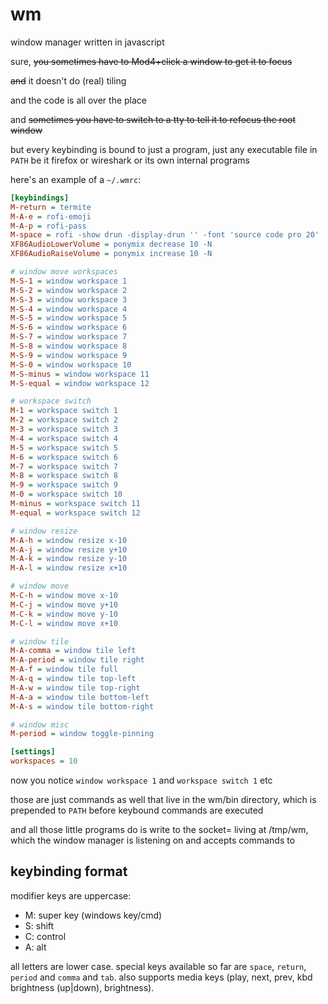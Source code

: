 # wm
window manager written in javascript

sure, ~~you sometimes have to Mod4+click a window to get it to focus~~

~~and~~ it doesn't do (real) tiling

and the code is all over the place

and ~~sometimes you have to switch to a tty to tell it to
refocus the root window~~

but every keybinding is bound to just a program, just any
executable file in `PATH` be it firefox or wireshark or
its own internal programs

here's an example of a `~/.wmrc`:

```ini
[keybindings]
M-return = termite
M-A-e = rofi-emoji
M-A-p = rofi-pass
M-space = rofi -show drun -display-drun '' -font 'source code pro 20'	-separator-style 'none'
XF86AudioLowerVolume = ponymix decrease 10 -N
XF86AudioRaiseVolume = ponymix increase 10 -N

# window move workspaces
M-S-1 = window workspace 1
M-S-2 = window workspace 2
M-S-3 = window workspace 3
M-S-4 = window workspace 4
M-S-5 = window workspace 5
M-S-6 = window workspace 6
M-S-7 = window workspace 7
M-S-8 = window workspace 8
M-S-9 = window workspace 9
M-S-0 = window workspace 10
M-S-minus = window workspace 11
M-S-equal = window workspace 12

# workspace switch
M-1 = workspace switch 1
M-2 = workspace switch 2
M-3 = workspace switch 3
M-4 = workspace switch 4
M-5 = workspace switch 5
M-6 = workspace switch 6
M-7 = workspace switch 7
M-8 = workspace switch 8
M-9 = workspace switch 9
M-0 = workspace switch 10
M-minus = workspace switch 11
M-equal = workspace switch 12

# window resize
M-A-h = window resize x-10
M-A-j = window resize y+10
M-A-k = window resize y-10
M-A-l = window resize x+10

# window move
M-C-h = window move x-10
M-C-j = window move y+10
M-C-k = window move y-10
M-C-l = window move x+10

# window tile
M-A-comma = window tile left
M-A-period = window tile right
M-A-f = window tile full
M-A-q = window tile top-left
M-A-w = window tile top-right
M-A-a = window tile bottom-left
M-A-s = window tile bottom-right

# window misc
M-period = window toggle-pinning

[settings]
workspaces = 10
```

now you notice `window workspace 1` and `workspace switch 1`
etc

those are just commands as well that live in the wm/bin
directory, which is prepended to `PATH` before keybound
commands are executed

and all those little programs do is write to the socket=
living at /tmp/wm, which the window manager is listening
on and accepts commands to

## keybinding format

modifier keys are uppercase:

* M: super key (windows key/cmd)
* S: shift
* C: control
* A: alt

all letters are lower case. special keys available so far
are `space`, `return`, `period` and `comma` and `tab`.
also supports media keys (play, next, prev, kbd brightness (up|down),
brightness).
